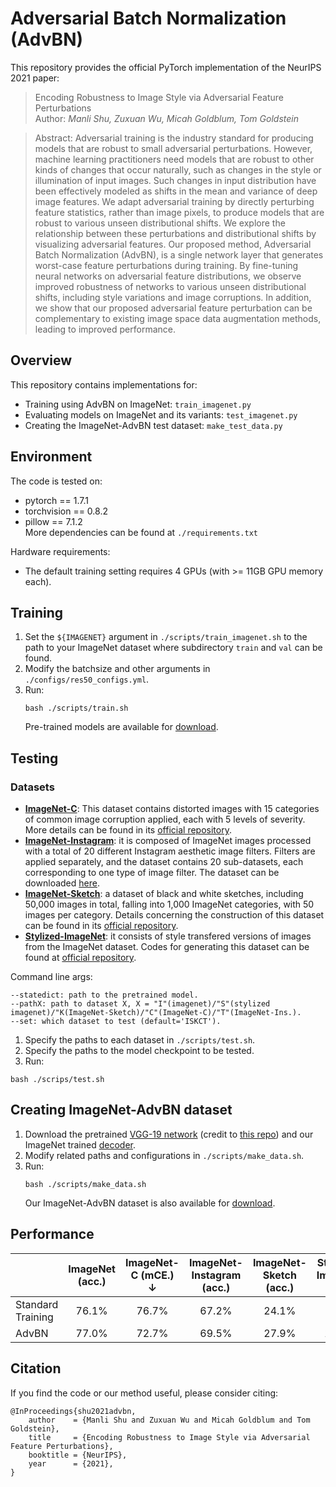# Adversarial Batch Normalization (AdvBN)

This repository provides the official PyTorch implementation of the NeurIPS 2021 paper:
> Encoding Robustness to Image Style via Adversarial Feature Perturbations      
> Author: *Manli Shu, Zuxuan Wu, Micah Goldblum, Tom Goldstein*      

> Abstract: Adversarial training is the industry standard for producing models that are robust to small adversarial perturbations.  However, machine learning practitioners need models that are robust to other kinds of changes that occur naturally, such as changes in the style or illumination of input images. 
Such changes in input distribution have been effectively modeled as shifts in the mean and variance of deep image features. 
We adapt adversarial training by directly perturbing feature statistics, rather than image pixels, to produce models that are robust to various unseen distributional shifts. 
We explore the relationship between these perturbations and distributional shifts by visualizing adversarial features.
Our proposed method, Adversarial Batch Normalization (AdvBN), is a single network layer that generates worst-case feature perturbations during training.
By fine-tuning neural networks on adversarial feature distributions, we observe improved robustness of networks to various unseen distributional shifts, including style variations and image corruptions. 
In addition, we show that our proposed adversarial feature perturbation can be complementary to existing image space data augmentation methods, leading to improved performance. 


## Overview
This repository contains implementations for:   
* Training using AdvBN on ImageNet: `train_imagenet.py`    
* Evaluating models on ImageNet and its variants: `test_imagenet.py`    
* Creating the ImageNet-AdvBN test dataset: `make_test_data.py`

## Environment
The code is tested on:    
* pytorch == 1.7.1
* torchvision == 0.8.2
* pillow == 7.1.2   
More dependencies can be found at `./requirements.txt`     

Hardware requirements:     
* The default training setting requires 4 GPUs (with >= 11GB GPU memory each). 


## Training
1. Set the `${IMAGENET}` argument in `./scripts/train_imagenet.sh` to the path to your ImageNet dataset where subdirectory `train` and `val` can be found.
2. Modify the batchsize and other arguments in `./configs/res50_configs.yml`.
3. Run:
    ```
    bash ./scripts/train.sh
    ```
    Pre-trained models are available for [download](https://drive.google.com/drive/folders/1dtL1I244ZXdcWy4wvcOoKP-4PYQ4KCV6?usp=sharing). 

## Testing
### Datasets
* [**ImageNet-C**](https://github.com/hendrycks/robustness): This dataset contains distorted images with 15 categories of common image corruption applied, each with 5 levels of severity. More details can be found in its [official repository](https://github.com/hendrycks/robustness).
* [**ImageNet-Instagram**](https://arxiv.org/abs/1912.13000): it is composed of ImageNet images processed with a total of 20 different Instagram aesthetic image filters. Filters are applied separately, and the dataset contains 20 sub-datasets, each corresponding to one type of image filter. The dataset can be downloaded [here](https://drive.google.com/file/d/1rmOFrwa5kaxjhqw2Kgh-qDaeiFlt-u0B/view?usp=sharing).
* [**ImageNet-Sketch**](https://github.com/HaohanWang/ImageNet-Sketch): a dataset of black and white sketches, including 50,000 images in total, falling into 1,000 ImageNet categories, with 50 images per category. Details concerning the construction of this dataset can be found in its [official repository](https://github.com/HaohanWang/ImageNet-Sketch).     
* [**Stylized-ImageNet**](https://github.com/rgeirhos/Stylized-ImageNet): it consists of style transfered versions of images from the ImageNet dataset. Codes for generating this dataset can be found at [official repository](https://github.com/rgeirhos/Stylized-ImageNet). 


Command line args: 
```
--statedict: path to the pretrained model.
--pathX: path to dataset X, X = "I"(imagenet)/"S"(stylized imagenet)/"K(ImageNet-Sketch)/"C"(ImageNet-C)/"T"(ImageNet-Ins.).
--set: which dataset to test (default='ISKCT').
```
1. Specify the paths to each dataset in `./scripts/test.sh`.
2. Specify the paths to the model checkpoint to be tested. 
3. Run: 
```
bash ./scrips/test.sh
```


## Creating ImageNet-AdvBN dataset
1. Download the pretrained [VGG-19 network](https://drive.google.com/file/d/1EpkBA2K2eYILDSyPTt0fztz59UjAIpZU/view?usp=sharing) (credit to [this repo](https://drive.google.com/file/d/1UDcA2zdncYJRgDSsP9SupI-e61huxf9P/view?usp=sharing)) and our ImageNet trained [decoder](https://drive.google.com/file/d/1UDcA2zdncYJRgDSsP9SupI-e61huxf9P/view?usp=sharing).
2. Modify related paths and configurations in `./scripts/make_data.sh`.
3. Run:
    ```
    bash ./scripts/make_data.sh
    ```
    Our ImageNet-AdvBN dataset is also available for [download](https://drive.google.com/file/d/1fHOw5_uHJ6Yebp5twAo7hut9MmYSd2vC/view?usp=sharing). 


## Performance

|        |ImageNet (acc.)|ImageNet-C (mCE.) ↓|ImageNet-Instagram (acc.)|ImageNet-Sketch (acc.)|Stylized-ImageNet (acc.)|       
| ---    |   :---:       |   :---:         |       :---:             |       :---:             |     :---:              | 
|Standard Training|    76.1%      |    76.7%        |     67.2%               |      24.1%              |      7.4%              |
|AdvBN   |    77.0%      |    72.7%        |     69.5%               |      27.9%              |      11.9%             |     


## Citation
If you find the code or our method useful, please consider citing: 
```
@InProceedings{shu2021advbn,
    author    = {Manli Shu and Zuxuan Wu and Micah Goldblum and Tom Goldstein},
    title     = {Encoding Robustness to Image Style via Adversarial Feature Perturbations},
    booktitle = {NeurIPS},
    year      = {2021},
}
```
